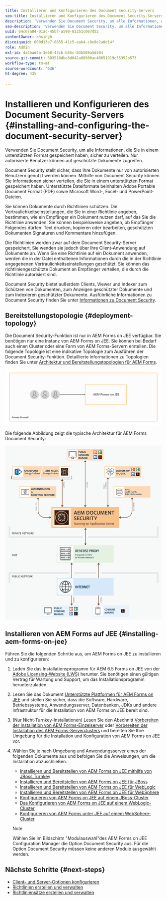 ```yaml
---
title: Installieren und Konfigurieren des Document Security-Servers
seo-title: Installieren und Konfigurieren des Document Security-Servers
description: 'Verwenden Sie Document Security, um alle Informationen, die Sie in einem unterstützten Format gespeichert haben, sicher zu verteilen. Nur autorisierte Benutzer können auf geschützte Dokumente zugreifen. '
seo-description: 'Verwenden Sie Document Security, um alle Informationen, die Sie in einem unterstützten Format gespeichert haben, sicher zu verteilen. Nur autorisierte Benutzer können auf geschützte Dokumente zugreifen. '
uuid: 04c67a84-01ad-45b7-a590-822b1c067d52
contentOwner: khsingh
discoiquuid: 600d13e7-6655-41c5-aab4-c8e9e2a8d14f
role: Admin
exl-id: 4a4bad4a-3e68-43cb-b55c-03b509a5d304
source-git-commit: 603518dbe3d842a08900ac40651919c55392b573
workflow-type: tm+mt
source-wordcount: '636'
ht-degree: 43%

---
```


# Installieren und Konfigurieren des Document Security-Servers {#installing-and-configuring-the-document-security-server}

Verwenden Sie Document Security, um alle Informationen, die Sie in einem unterstützten Format gespeichert haben, sicher zu verteilen. Nur autorisierte Benutzer können auf geschützte Dokumente zugreifen.

Document Security stellt sicher, dass Ihre Dokumente nur von autorisierten Benutzern genutzt werden können. Mithilfe von Document Security können Sie Informationen sicher verteilen, die Sie in einem unterstützten Format gespeichert haben. Unterstützte Dateiformate beinhalten Adobe Portable Document Format (PDF) sowie Microsoft Word-, Excel- und PowerPoint-Dateien.

Sie können Dokumente durch Richtlinien schützen. Die Vertraulichkeitseinstellungen, die Sie in einer Richtlinie angeben, bestimmen, wie ein Empfänger ein Dokument nutzen darf, auf das Sie die Richtlinie anwenden. Sie können beispielsweise angeben, ob Empfänger Folgendes dürfen: Text drucken, kopieren oder bearbeiten, geschützten Dokumenten Signaturen und Kommentare hinzufügen.

Die Richtlinien werden zwar auf dem Document Security-Server gespeichert, Sie wenden sie jedoch über Ihre Client-Anwendung auf Dokumente an. Wenn Sie eine Richtlinie auf ein Dokument anwenden, werden die in der Datei enthaltenen Informationen durch die in der Richtlinie angegebenen Vertraulichkeitseinstellungen geschützt. Sie können das richtliniengeschützte Dokument an Empfänger verteilen, die durch die Richtlinie autorisiert sind.

Document Security bietet außerdem Clients, Viewer und Indexer zum Schützen von Dokumenten, zum Anzeigen geschützter Dokumente und zum Indexieren geschützter Dokumente. Ausführliche Informationen zu Document Security finden Sie unter [Informationen zu Document Security](/help/forms/using/admin-help/document-security.md).

## Bereitstellungstopologie  {#deployment-topology}

Die Document Security-Funktion ist nur in AEM Forms on JEE verfügbar. Sie benötigen nur eine Instanz von AEM Forms on JEE. Sie können bei Bedarf auch einen Cluster oder eine Farm von AEM Forms-Servern erstellen. Die folgende Topologie ist eine indikative Topologie zum Ausführen der Document Security-Funktion. Detaillierte Informationen zu Topologien finden Sie unter [Architektur und Bereitstellungstopologien für AEM Forms](aem-forms-architecture-deployment.md).

<!--fix above link-->

![](do-not-localize/document-security-server_topology.png)

Die folgende Abbildung zeigt die typische Architektur für AEM Forms Document Security:

![](do-not-localize/document-security-typical-environment.png)

## Installieren von AEM Forms auf JEE {#installing-aem-forms-on-jee}

Führen Sie die folgenden Schritte aus, um AEM Forms on JEE zu installieren und zu konfigurieren:

1. Laden Sie das Installationsprogramm für AEM 6.5 Forms on JEE von der [Adobe Licensing-Website (LWS)](https://licensing.adobe.com/) herunter. Sie benötigen einen gültigen Vertrag für Wartung und Support, um das Installationsprogramm herunterzuladen.
1. Lesen Sie das Dokument [Unterstützte Plattformen für AEM Forms on JEE](/help/forms/using/aem-forms-jee-supported-platforms.md) und stellen Sie sicher, dass die Software, Hardware, Betriebssysteme, Anwendungsserver, Datenbanken, JDKs und andere Infrastruktur für die Installation von AEM Forms on JEE bereit sind.
1. (Nur Nicht-Turnkey-Installationen) Lesen Sie den Abschnitt [Vorbereiten der Installation von AEM Forms-Einzelserver](https://www.adobe.com/go/learn_aemforms_prepareInstallsingle_64) oder [Vorbereiten der Installation des AEM Forms-Serverclusters](https://www.adobe.com/go/learn_aemforms_prepareInstallcluster_64) und bereiten Sie Ihre Umgebung für die Installation und Konfiguration von AEM Forms on JEE vor.
1. Wählen Sie je nach Umgebung und Anwendungsserver eines der folgenden Dokumente aus und befolgen Sie die Anweisungen, um die Installation abzuschließen.

   * [Installieren und Bereitstellen von AEM Forms on JEE mithilfe von JBoss Turnkey](https://www.adobe.com/go/learn_aemforms_installTurnkey_64)
   * [Installieren und Bereitstellen von AEM Forms on JEE für JBoss](https://www.adobe.com/go/learn_aemforms_installJBoss_64)
   * [Installieren und Bereitstellen von AEM Forms on JEE für WebLogic](https://www.adobe.com/go/learn_aemforms_installWebLogic_64)
   * [Installieren und Bereitstellen von AEM Forms on JEE für WebSphere](https://www.adobe.com/go/learn_aemforms_installWebSphere_64)
   * [Konfigurieren von AEM Forms on JEE auf einem JBoss-Cluster](https://www.adobe.com/go/learn_aemforms_clusterJBoss_64)
   * [Das Konfigurieren von AEM Forms on JEE auf einem WebLogic-Cluster](https://www.adobe.com/go/learn_aemforms_clusterWebLogic_64)
   * [Konfigurieren von AEM Forms unter JEE auf einem WebSphere-Cluster](https://www.adobe.com/go/learn_aemforms_clusterWebSphere_64)

   >[!NOTE]
   >
   >Wählen Sie im Bildschirm &quot;Modulauswahl&quot;des AEM Forms on JEE Configuration Manager die Option Document Security aus. Für die Option Document Security müssen keine anderen Module ausgewählt werden.

## Nächste Schritte {#next-steps}

* [Client- und Server-Optionen konfigurieren](/help/forms/using/admin-help/configuring-client-server-options.md)
* [Richtlinien erstellen und verwalten](/help/forms/using/admin-help/creating-policies.md)
* [Richtliniensätze erstellen und verwalten](/help/forms/using/admin-help/creating-policy-sets.md)
